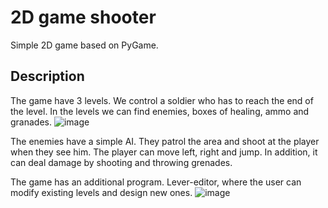 # 2D game shooter
Simple 2D game based on PyGame.
## Description
The game have 3 levels. We control a soldier who has to reach the end of the level. In the levels we can find enemies, boxes of healing, ammo and granades.
![image](https://user-images.githubusercontent.com/98027002/176648389-983aa115-28c5-402f-a215-1df317be7d29.png)

The enemies have a simple AI. They patrol the area and shoot at the player when they see him.
The player can move left, right and jump. In addition, it can deal damage by shooting and throwing grenades.

The game has an additional program. Lever-editor, where the user can modify existing levels and design new ones.
![image](https://user-images.githubusercontent.com/98027002/176650474-e281a625-5819-4b0d-8197-179732f5402b.png)

